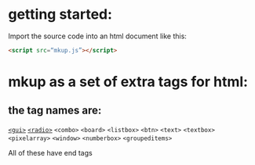 # getting started:

Import the source code into an html document like this:
```html
<script src=“mkup.js”></script>
```

# mkup as a set of extra tags for html:

## the tag names are:

[`<gui>`](https://github.com/joshuaw001/mkup/blob/master/Tutorials/getting%20started/gui.md)
[`<radio>`](https://github.com/joshuaw001/mkup/blob/master/Tutorials/getting%20started/Radio.md)
`<combo>`
`<board>`
`<listbox>`
`<btn>`
`<text>`
`<textbox>`
`<pixelarray>`
`<window>`
`<numberbox>`
`<groupeditems>`

All of these have end tags
